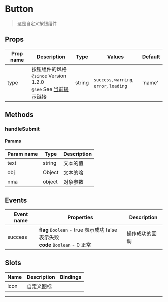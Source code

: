 # Button

> 这是自定义按钮组件

## Props

| Prop name | Description                                                                                                                               | Type   | Values                                   | Default |
| --------- | ----------------------------------------------------------------------------------------------------------------------------------------- | ------ | ---------------------------------------- | ------- |
| type      | 按钮组件的风格<br/>`@since` Version 1.2.0<br/>`@see` See [当前提示链接](https://vue-styleguidist.github.io/docs/Documenting.html#methods) | string | `success`, `warning`, `error`, `loading` | 'name'  |

## Methods

### handleSubmit

>

#### Params

| Param name | Type   | Description |
| ---------- | ------ | ----------- |
| text       | string | 文本的值    |
| obj        | Object | 文本的啥    |
| nma        | object | 对象参数    |

## Events

| Event name | Properties                                                                        | Description    |
| ---------- | --------------------------------------------------------------------------------- | -------------- |
| success    | **flag** `Boolean` - true 表示成功 false 表示失败<br/>**code** `Boolean` - 0 正常 | 操作成功的回调 |

## Slots

| Name | Description | Bindings |
| ---- | ----------- | -------- |
| icon | 自定义图标  |          |

---
